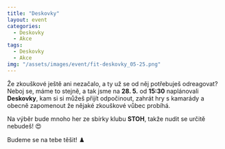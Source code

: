 ```yaml
---
title: "Deskovky"
layout: event
categories:
  - Deskovky
  - Akce
tags:
  - Deskovky
  - Akce
img: "/assets/images/event/fit-deskovky_05-25.png"
---
```


Že zkouškové ještě ani nezačalo, a ty už se od něj potřebuješ odreagovat? Neboj se, máme to stejně, a tak jsme na **28. 5.** od **15:30** naplánovali **Deskovky**, kam si si můžeš přijít odpočinout, zahrát hry s kamarády a obecně zapomenout že nějaké zkouškové vůbec probíhá.

Na výběr bude mnoho her ze sbírky klubu **STOH**, takže nudit se určitě nebudeš! 😍

Budeme se na tebe těšit! ♟️